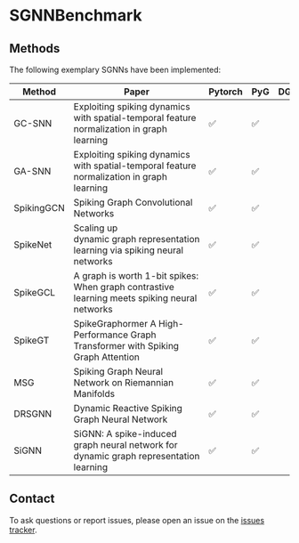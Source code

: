 # SGNNBenchmark

## Methods
The following exemplary SGNNs have been implemented:

|Method|Paper|Pytorch|PyG|DGL|
|-|-|-|-|-|
|GC-SNN|Exploiting spiking dynamics with spatial-temporal feature normalization in graph learning|✅|✅||
|GA-SNN|Exploiting spiking dynamics with spatial-temporal feature normalization in graph learning|✅|✅||
|SpikingGCN|Spiking Graph Convolutional Networks|✅|✅||
|SpikeNet|Scaling up dynamic graph representation learning via spiking neural networks|✅|✅||
|SpikeGCL|A graph is worth 1-bit spikes: When graph contrastive learning meets spiking neural networks|✅|✅||
|SpikeGT|SpikeGraphormer A High-Performance Graph Transformer with Spiking Graph Attention|✅|✅||
|MSG|Spiking Graph Neural Network on Riemannian Manifolds|✅|✅||
|DRSGNN|Dynamic Reactive Spiking Graph Neural Network|✅|✅||
|SiGNN|SiGNN: A spike-induced graph neural network for dynamic graph representation learning|✅|✅|||

## Contact
To ask questions or report issues, please open an issue on the [issues tracker](https://github.com/Zhhuizhe/SGNNBenchmark/issues).
